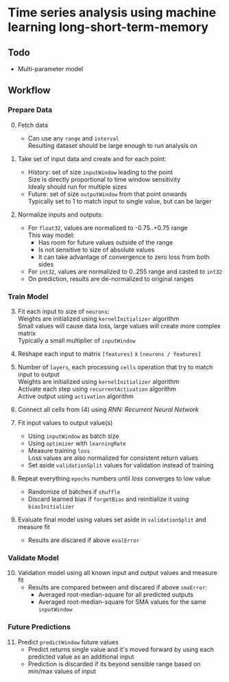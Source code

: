 # Time series analysis using machine learning long-short-term-memory

## Todo

- Multi-parameter model

## Workflow

### Prepare Data

0. Fetch data
    - Can use any `range` and `interval`  
      Resulting dataset should be large enough to run analysis on

1. Take set of input data and create and for each point:
    - History: set of size `inputWindow` leading to the point  
      Size is directly proportional to time window sensitivity  
      Idealy should run for multiple sizes
    - Future: set of size `outputWindow` from that point onwards  
      Typically set to 1 to match input to single value, but can be larger

2. Normalize inputs and outputs:
    - For `float32`, values are normalized to -0.75..+0.75 range  
      This way model:
      - Has room for future values outside of the range
      - Is not sensitive to size of absolute values
      - It can take advantage of convergence to zero loss from both sides
    - For `int32`, values are normalized to 0..255 range and casted to `int32`
    - On prediction, results are de-normalized to original ranges

### Train Model

3. Fit each input to size of `neurons`:  
    Weights are initialized using `kernelInitializer` algorithm  
    Small values will cause data loss, large values will create more complex matrix  
    Typically a small multiplier of `inputWindow`  

4. Reshape each input to matrix `[features]` x `[neurons / features]`  

5. Number of `layers`, each processing `cells` operation that try to match input to output  
   Weights are initialized using `kernelInitializer` algorithm  
   Activate each step using `recurrentActivation` algorithm  
   Active output using `activation` algorithm

6. Connect all cells from (4) using *RNN: Recurrent Neural Network*

7. Fit input values to output value(s)
    - Using `inputWindow` as batch size
    - Using `optimizer` with `learningRate`
    - Measure training `loss`  
      Loss values are also normalized for consistent return values
    - Set aside `validationSplit` values for validation instead of training

8. Repeat everything `epochs` numbers until *loss* converges to low value
    - Randomize of batches if `shuffle`
    - Discard learned bias if `forgetBias` and reinitialize it using `biasInitializer`

9. Evaluate final model using values set aside in `validationSplit` and measure fit
    - Results are discared if above `evalError`

### Validate Model

10. Validation model using all known input and output values and measure fit
    - Results are compared between and discared if above `smaError`:
      - Averaged root-median-square for all predicted outputs
      - Averaged root-median-square for SMA values for the same `inputWindow`

### Future Predictions

11. Predict `predictWindow` future values
    - Predict returns single value and it's moved forward by using each predicted value as an additional input
    - Prediction is discarded if its beyond sensible range based on min/max values of input

